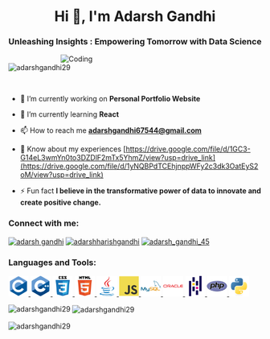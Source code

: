 <h1 align="center">Hi 👋, I'm Adarsh Gandhi</h1>
<h3 align="center">Unleashing Insights : Empowering Tomorrow with Data Science</h3>
<img align="right" alt="Coding" width="400" src="https://www.datasciencecentral.com/wp-content/uploads/2022/02/visu-1024x599.png">

<p align="left"> <img src="https://komarev.com/ghpvc/?username=adarshgandhi29&label=Profile%20views&color=0e75b6&style=flat" alt="adarshgandhi29" /> </p>

<p align="left"> <a href="https://twitter.com/" target="blank"><img src="https://img.shields.io/twitter/follow/?logo=twitter&style=for-the-badge" alt="" /></a> </p>

- 🔭 I’m currently working on **Personal Portfolio Website**

- 🌱 I’m currently learning **React**

- 📫 How to reach me **adarshgandhi67544@gmail.com**

- 📄 Know about my experiences [https://drive.google.com/file/d/1GC3-G14eL3wmYn0to3DZDlF2mTx5YhmZ/view?usp=drive_link](https://drive.google.com/file/d/1yNQBPdTCEhjnppWFy2c3dk3OatEyS2oM/view?usp=drive_link)

- ⚡ Fun fact **I believe in the transformative power of data to innovate and create positive change.**

<h3 align="left">Connect with me:</h3>
<p align="left">
<a href="https://linkedin.com/in/adarsh gandhi" target="blank"><img align="center" src="https://raw.githubusercontent.com/rahuldkjain/github-profile-readme-generator/master/src/images/icons/Social/linked-in-alt.svg" alt="adarsh gandhi" height="30" width="40" /></a>
<a href="https://kaggle.com/adarshharishgandhi" target="blank"><img align="center" src="https://raw.githubusercontent.com/rahuldkjain/github-profile-readme-generator/master/src/images/icons/Social/kaggle.svg" alt="adarshharishgandhi" height="30" width="40" /></a>
<a href="https://instagram.com/adarsh_gandhi_45" target="blank"><img align="center" src="https://raw.githubusercontent.com/rahuldkjain/github-profile-readme-generator/master/src/images/icons/Social/instagram.svg" alt="adarsh_gandhi_45" height="30" width="40" /></a>
</p>

<h3 align="left">Languages and Tools:</h3>
<p align="left"> <a href="https://www.cprogramming.com/" target="_blank" rel="noreferrer"> <img src="https://raw.githubusercontent.com/devicons/devicon/master/icons/c/c-original.svg" alt="c" width="40" height="40"/> </a> <a href="https://www.w3schools.com/cpp/" target="_blank" rel="noreferrer"> <img src="https://raw.githubusercontent.com/devicons/devicon/master/icons/cplusplus/cplusplus-original.svg" alt="cplusplus" width="40" height="40"/> </a> <a href="https://www.w3schools.com/css/" target="_blank" rel="noreferrer"> <img src="https://raw.githubusercontent.com/devicons/devicon/master/icons/css3/css3-original-wordmark.svg" alt="css3" width="40" height="40"/> </a> <a href="https://www.w3.org/html/" target="_blank" rel="noreferrer"> <img src="https://raw.githubusercontent.com/devicons/devicon/master/icons/html5/html5-original-wordmark.svg" alt="html5" width="40" height="40"/> </a> <a href="https://www.java.com" target="_blank" rel="noreferrer"> <img src="https://raw.githubusercontent.com/devicons/devicon/master/icons/java/java-original.svg" alt="java" width="40" height="40"/> </a> <a href="https://developer.mozilla.org/en-US/docs/Web/JavaScript" target="_blank" rel="noreferrer"> <img src="https://raw.githubusercontent.com/devicons/devicon/master/icons/javascript/javascript-original.svg" alt="javascript" width="40" height="40"/> </a> <a href="https://www.mysql.com/" target="_blank" rel="noreferrer"> <img src="https://raw.githubusercontent.com/devicons/devicon/master/icons/mysql/mysql-original-wordmark.svg" alt="mysql" width="40" height="40"/> </a> <a href="https://www.oracle.com/" target="_blank" rel="noreferrer"> <img src="https://raw.githubusercontent.com/devicons/devicon/master/icons/oracle/oracle-original.svg" alt="oracle" width="40" height="40"/> </a> <a href="https://pandas.pydata.org/" target="_blank" rel="noreferrer"> <img src="https://raw.githubusercontent.com/devicons/devicon/2ae2a900d2f041da66e950e4d48052658d850630/icons/pandas/pandas-original.svg" alt="pandas" width="40" height="40"/> </a> <a href="https://www.php.net" target="_blank" rel="noreferrer"> <img src="https://raw.githubusercontent.com/devicons/devicon/master/icons/php/php-original.svg" alt="php" width="40" height="40"/> </a> <a href="https://www.python.org" target="_blank" rel="noreferrer"> <img src="https://raw.githubusercontent.com/devicons/devicon/master/icons/python/python-original.svg" alt="python" width="40" height="40"/> </a> </p>

<p><img align="left" src="https://github-readme-stats.vercel.app/api/top-langs?username=adarshgandhi29&show_icons=true&locale=en&layout=compact" alt="adarshgandhi29" /></p>

<p>&nbsp;<img align="center" src="https://github-readme-stats.vercel.app/api?username=adarshgandhi29&show_icons=true&locale=en" alt="adarshgandhi29" /></p>

<p><img align="center" src="https://github-readme-streak-stats.herokuapp.com/?user=adarshgandhi29&" alt="adarshgandhi29" /></p>
